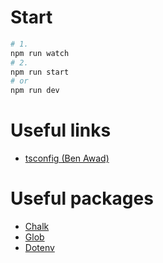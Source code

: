 

# Start

```sh
# 1. 
npm run watch
# 2.
npm run start
# or
npm run dev
```


# Useful links

 - [tsconfig (Ben Awad)](https://github.com/benawad/tsconfig.json/tree/master/src/config)

# Useful packages

- [Chalk](https://github.com/chalk/chalk#readme)
- [Glob](https://github.com/isaacs/node-glob#readme)
- [Dotenv](https://www.npmjs.com/package/dotenv)
